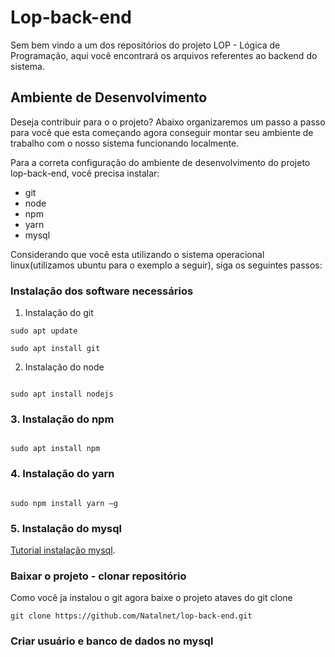 # Lop-back-end

Sem bem vindo a um dos repositórios do projeto LOP - Lógica de Programação, aqui você encontrará os arquivos referentes ao backend do sistema.

## Ambiente de Desenvolvimento

Deseja contribuir para o o projeto? Abaixo organizaremos um passo a passo para você que esta começando agora conseguir montar seu ambiente de trabalho com o nosso sistema funcionando localmente.

Para a correta configuração do ambiente de desenvolvimento do projeto lop-back-end, você precisa instalar:

* git
* node
* npm
* yarn
* mysql 


Considerando que você esta utilizando o sistema operacional linux(utilizamos ubuntu para o exemplo a seguir), siga os seguintes passos:

### Instalação dos software necessários

1. Instalação do git

```
sudo apt update

sudo apt install git

```
2. Instalação do node

``` 

sudo apt install nodejs

``` 
### 3. Instalação do npm
``` 

sudo apt install npm

``` 

### 4. Instalação do yarn
``` 

sudo npm install yarn –g

``` 

### 5. Instalação do mysql

[Tutorial instalação mysql](https://www.digitalocean.com/community/tutorials/como-instalar-o-mysql-no-ubuntu-18-04-pt).


### Baixar o projeto - clonar repositório

Como você ja instalou o git agora  baixe o projeto ataves do git clone

```
git clone https://github.com/Natalnet/lop-back-end.git

```

### Criar usuário e banco de dados no mysql 


